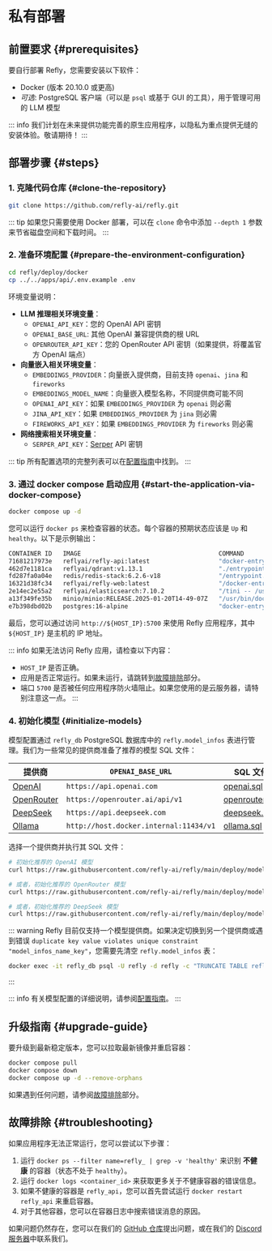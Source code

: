 # 私有部署

## 前置要求 {#prerequisites}

要自行部署 Refly，您需要安装以下软件：

- Docker (版本 20.10.0 或更高)
- *可选*: PostgreSQL 客户端（可以是 `psql` 或基于 GUI 的工具），用于管理可用的 LLM 模型

::: info
我们计划在未来提供功能完善的原生应用程序，以隐私为重点提供无缝的安装体验。敬请期待！
:::

## 部署步骤 {#steps}

### 1. 克隆代码仓库 {#clone-the-repository}

```bash
git clone https://github.com/refly-ai/refly.git
```

::: tip
如果您只需要使用 Docker 部署，可以在 `clone` 命令中添加 `--depth 1` 参数来节省磁盘空间和下载时间。
:::

### 2. 准备环境配置 {#prepare-the-environment-configuration}

```bash
cd refly/deploy/docker
cp ../../apps/api/.env.example .env
```

环境变量说明：

- **LLM 推理相关环境变量**：
  - `OPENAI_API_KEY`：您的 OpenAI API 密钥
  - `OPENAI_BASE_URL`: 其他 OpenAI 兼容提供商的根 URL
  - `OPENROUTER_API_KEY`：您的 OpenRouter API 密钥（如果提供，将覆盖官方 OpenAI 端点）
- **向量嵌入相关环境变量**：
  - `EMBEDDINGS_PROVIDER`：向量嵌入提供商，目前支持 `openai`、`jina` 和 `fireworks`
  - `EMBEDDINGS_MODEL_NAME`：向量嵌入模型名称，不同提供商可能不同
  - `OPENAI_API_KEY`：如果 `EMBEDDINGS_PROVIDER` 为 `openai` 则必需
  - `JINA_API_KEY`：如果 `EMBEDDINGS_PROVIDER` 为 `jina` 则必需
  - `FIREWORKS_API_KEY`：如果 `EMBEDDINGS_PROVIDER` 为 `fireworks` 则必需
- **网络搜索相关环境变量**：
  - `SERPER_API_KEY`：[Serper](https://serper.dev/) API 密钥

::: tip
所有配置选项的完整列表可以在[配置指南](../configuration.md)中找到。
:::

### 3. 通过 docker compose 启动应用 {#start-the-application-via-docker-compose}

```bash
docker compose up -d
```

您可以运行 `docker ps` 来检查容器的状态。每个容器的预期状态应该是 `Up` 和 `healthy`。以下是示例输出：

```bash
CONTAINER ID   IMAGE                                      COMMAND                  CREATED       STATUS                 PORTS                                                                                  NAMES
71681217973e   reflyai/refly-api:latest                   "docker-entrypoint.s…"   5 hours ago   Up 5 hours (healthy)   3000/tcp, 0.0.0.0:5800-5801->5800-5801/tcp, :::5800-5801->5800-5801/tcp                refly_api
462d7e1181ca   reflyai/qdrant:v1.13.1                     "./entrypoint.sh"        5 hours ago   Up 5 hours (healthy)   0.0.0.0:6333-6334->6333-6334/tcp, :::6333-6334->6333-6334/tcp                          refly_qdrant
fd287fa0a04e   redis/redis-stack:6.2.6-v18                "/entrypoint.sh"         5 hours ago   Up 5 hours (healthy)   0.0.0.0:6379->6379/tcp, :::6379->6379/tcp, 0.0.0.0:8001->8001/tcp, :::8001->8001/tcp   refly_redis
16321d38fc34   reflyai/refly-web:latest                   "/docker-entrypoint.…"   5 hours ago   Up 5 hours             0.0.0.0:5700->80/tcp, [::]:5700->80/tcp                                                refly_web
2e14ec2e55a2   reflyai/elasticsearch:7.10.2               "/tini -- /usr/local…"   5 hours ago   Up 5 hours (healthy)   0.0.0.0:9200->9200/tcp, :::9200->9200/tcp, 9300/tcp                                    refly_elasticsearch
a13f349fe35b   minio/minio:RELEASE.2025-01-20T14-49-07Z   "/usr/bin/docker-ent…"   5 hours ago   Up 5 hours (healthy)   0.0.0.0:9000-9001->9000-9001/tcp, :::9000-9001->9000-9001/tcp                          refly_minio
e7b398dbd02b   postgres:16-alpine                         "docker-entrypoint.s…"   5 hours ago   Up 5 hours (healthy)   0.0.0.0:5432->5432/tcp, :::5432->5432/tcp                                              refly_db
```

最后，您可以通过访问 `http://${HOST_IP}:5700` 来使用 Refly 应用程序，其中 `${HOST_IP}` 是主机的 IP 地址。

::: info
如果无法访问 Refly 应用，请检查以下内容：

- `HOST_IP` 是否正确。
- 应用是否正常运行。如果未运行，请跳转到[故障排除](#troubleshooting)部分。
- 端口 `5700` 是否被任何应用程序防火墙阻止。如果您使用的是云服务器，请特别注意这一点。
:::

### 4. 初始化模型 {#initialize-models}

模型配置通过 `refly_db` PostgreSQL 数据库中的 `refly.model_infos` 表进行管理。我们为一些常见的提供商准备了推荐的模型 SQL 文件：

| 提供商 | `OPENAI_BASE_URL` | SQL 文件
| -------- | ----------------- | -------- |
| [OpenAI](https://platform.openai.com/) | `https://api.openai.com` | [openai.sql](https://github.com/refly-ai/refly/blob/main/deploy/model-providers/openai.sql) |
| [OpenRouter](https://openrouter.ai/) | `https://openrouter.ai/api/v1` | [openrouter.sql](https://github.com/refly-ai/refly/blob/main/deploy/model-providers/openrouter.sql) |
| [DeepSeek](https://platform.deepseek.com/) | `https://api.deepseek.com` | [deepseek.sql](https://github.com/refly-ai/refly/blob/main/deploy/model-providers/deepseek.sql) |
| [Ollama](https://ollama.com/) | `http://host.docker.internal:11434/v1` | [ollama.sql](https://github.com/refly-ai/refly/blob/main/deploy/model-providers/ollama.sql) |

选择一个提供商并执行其 SQL 文件：

```bash
# 初始化推荐的 OpenAI 模型
curl https://raw.githubusercontent.com/refly-ai/refly/main/deploy/model-providers/openai.sql | docker exec -i refly_db psql -U refly -d refly
```

```bash
# 或者，初始化推荐的 OpenRouter 模型
curl https://raw.githubusercontent.com/refly-ai/refly/main/deploy/model-providers/openrouter.sql | docker exec -i refly_db psql -U refly -d refly
```

```bash
# 或者，初始化推荐的 DeepSeek 模型
curl https://raw.githubusercontent.com/refly-ai/refly/main/deploy/model-providers/deepseek.sql | docker exec -i refly_db psql -U refly -d refly
```

::: warning
Refly 目前仅支持一个模型提供商。如果决定切换到另一个提供商或遇到错误 `duplicate key value violates unique constraint "model_infos_name_key"`，您需要先清空 `refly.model_infos` 表：

```bash
docker exec -it refly_db psql -U refly -d refly -c "TRUNCATE TABLE refly.model_infos;"
```
:::

::: info
有关模型配置的详细说明，请参阅[配置指南](../configuration.md#model-configuration)。
:::

## 升级指南 {#upgrade-guide}

要升级到最新稳定版本，您可以拉取最新镜像并重启容器：

```bash
docker compose pull
docker compose down
docker compose up -d --remove-orphans
```

如果遇到任何问题，请参阅[故障排除](#troubleshooting)部分。

## 故障排除 {#troubleshooting}

如果应用程序无法正常运行，您可以尝试以下步骤：

1. 运行 `docker ps --filter name=refly_ | grep -v 'healthy'` 来识别 **不健康** 的容器（状态不处于 `healthy`）。
2. 运行 `docker logs <container_id>` 来获取更多关于不健康容器的错误信息。
3. 如果不健康的容器是 `refly_api`，您可以首先尝试运行 `docker restart refly_api` 来重启容器。
4. 对于其他容器，您可以在容器日志中搜索错误消息的原因。

如果问题仍然存在，您可以在我们的 [GitHub 仓库](https://github.com/refly-ai/refly/issues)提出问题，或在我们的 [Discord 服务器](https://discord.gg/bWjffrb89h)中联系我们。 